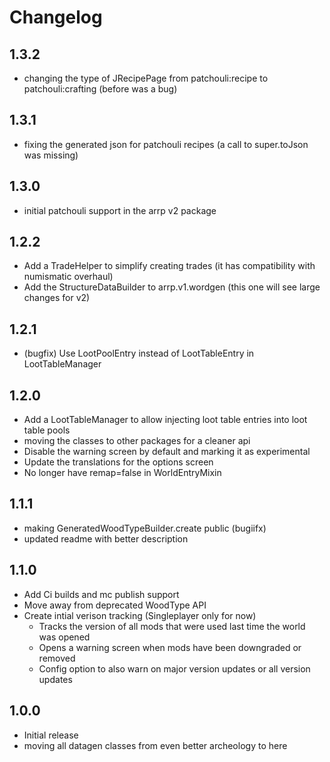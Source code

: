 # Changelog

## 1.3.2

* changing the type of JRecipePage from patchouli:recipe to patchouli:crafting (before was a bug)

## 1.3.1

* fixing the generated json for patchouli recipes (a call to super.toJson was missing)

## 1.3.0

* initial patchouli support in the arrp v2 package

## 1.2.2

* Add a TradeHelper to simplify creating trades (it has compatibility with numismatic overhaul)
* Add the StructureDataBuilder to arrp.v1.wordgen (this one will see large changes for v2)

## 1.2.1

* (bugfix) Use LootPoolEntry instead of LootTableEntry in LootTableManager

## 1.2.0

* Add a LootTableManager to allow injecting loot table entries into loot table pools
* moving the classes to other packages for a cleaner api
* Disable the warning screen by default and marking it as experimental
* Update the translations for the options screen
* No longer have remap=false in WorldEntryMixin

## 1.1.1

* making GeneratedWoodTypeBuilder.create public (bugiifx)
* updated readme with better description

## 1.1.0

* Add Ci builds and mc publish support
* Move away from deprecated WoodType API
* Create intial verison tracking (Singleplayer only for now)
  * Tracks the version of all mods that were used last time the world was opened
  * Opens a warning screen when mods have been downgraded or removed
  * Config option to also warn on major version updates or all version updates

## 1.0.0

* Initial release
* moving all datagen classes from even better archeology to here
